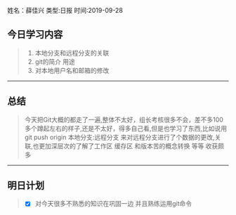 姓名：薛佳兴
类型:日报
时间:2019-09-28

## 今日学习内容 ##
>1. 本地分支和远程分支的关联
>2. git的简介 用途
>3. 对本地用户名和邮箱的修改
* * *
## 总结 ##
> 今天把Git大概的都走了一遍,整体不太好，组长考核很多不会，差不多100多个蹲起左右的样子,还是不太好，得多自己看,但是也学习了东西,比如说用git push origin  本地分支:远程分支        来对远程分支进行了个数据的更改,关联,也更加深层次的了解了工作区  缓存区  和版本苦的概念转换 等等   收获颇多  
* * *
## 明日计划 ##
> - [x] 对今天很多不熟悉的知识在巩固一边   并且熟练运用git命令